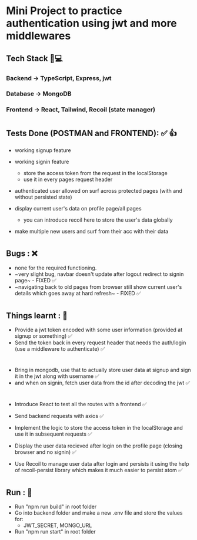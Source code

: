 # Mini Project to practice authentication using jwt and more middlewares

## Tech Stack 🚀💻
### Backend -> TypeScript, Express, jwt
### Database -> MongoDB 
### Frontend -> React, Tailwind, Recoil (state manager)

#

## Tests Done (POSTMAN and FRONTEND): ✅ 👍
- working signup feature 
- working signin feature
    - store the access token from the request in the localStorage
    - use it in every pages request header

- authenticated user allowed on surf across protected pages (with and without persisted state)

- display current user's data on profile page/all pages
    - you can introduce recoil here to store the user's data globally

- make multiple new users and surf from their acc with their data

#

## Bugs : ❌
- none for the required functioning.
- ~very slight bug, navbar doesn't update after logout redirect to signin page~ - FIXED ✅
- ~navigating back to old pages from browser still show current user's details which goes away at hard refresh~ - FIXED ✅


#

## Things learnt : 🎊
- Provide a jwt token encoded with some user information (provided at signup or something) ✅
- Send the token back in every request header that needs the auth/login (use a middleware to authenticate) ✅

#

- Bring in mongodb, use that to actually store user data at signup and sign it in the jwt along with username ✅
- and when on signin, fetch user data from the id after decoding the jwt ✅

#

- Introduce React to test all the routes with a frontend ✅
- Send backend requests with axios ✅
- Implement the logic to store the access token in the localStorage and use it in subsequent requests ✅
- Display the user data recieved after login on the profile page (closing browser and no signin) ✅

- Use Recoil to manage user data after login and persists it using the help of recoil-persist library which makes it much easier to persist atom ✅

#

## Run : 🚀
- Run "npm run build" in root folder
- Go into backend folder and make a new .env file and store the values for:
    - JWT_SECRET, MONGO_URL
- Run "npm run start" in root folder


